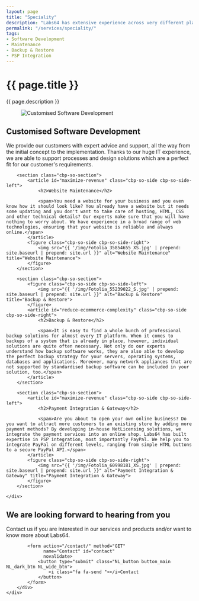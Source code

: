 ```yaml
---
layout: page
title: "Speciality"
description: "Labs64 has extensive experience across very different platforms"
permalink: "/services/speciality/"
tags:
- Software Development
- Maintenance
- Backup & Restore
- PSP Integration
---
```


<div class="row NL_banner">
    <div class="col-md-8 col-md-offset-2 NL_about">
        <h1>{{ page.title }}</h1>
        <span>{{ page.description }}</span>
    </div>
</div> 

<div class="row">
    <div id="cbp-so-scroller" class="cbp-so-scroller NL_intro">
        <section class="cbp-so-section">
            <figure class="cbp-so-side cbp-so-side-left">
                <img src="{{ '/img/Fotolia_51881060_S.jpg' | prepend: site.baseurl | prepend: site.url }}" alt="Customised Software Development" title="Customised Software Development">
            </figure>
            <article class="cbp-so-side cbp-so-side-right">
                <h2>Customised Software Development</h2>
                <span>We provide our customers with expert advice and support, all the way from the initial concept to the implementation. Thanks to our huge IT experience, we are able to support processes and design solutions which are a perfect fit for our customer's requirements.</span>
            </article>
        </section>

        <section class="cbp-so-section">
            <article id="maximize-revenue" class="cbp-so-side cbp-so-side-left">
                <h2>Website Maintenance</h2>

                <span>You need a website for your business and you even know how it should look like? You already have a website but it needs some updating and you don't want to take care of hosting, HTML, CSS and other technical details? Our experts make sure that you will have nothing to worry about. We have experience in a broad range of web technologies, ensuring that your website is reliable and always online.</span>
            </article>
            <figure class="cbp-so-side cbp-so-side-right">
                <img src="{{ '/img/Fotolia_35854655_XS.jpg' | prepend: site.baseurl | prepend: site.url }}" alt="Website Maintenance" title="Website Maintenance">
            </figure>
        </section>

        <section class="cbp-so-section">
            <figure class="cbp-so-side cbp-so-side-left">
                <img src="{{ '/img/Fotolia_55239022_S.jpg' | prepend: site.baseurl | prepend: site.url }}" alt="Backup & Restore" title="Backup & Restore">
            </figure>
            <article id="reduce-ecommerce-complexity" class="cbp-so-side cbp-so-side-right">
                <h2>Backup & Restore</h2>

                <span>It is easy to find a whole bunch of professional backup solutions for almost every IT platform. When it comes to backups of a system that is already in place, however, individual solutions are quite often necessary. Not only do our experts understand how backup software works, they are also able to develop the perfect backup strategy for your servers, operating systems, databases and applications. Moreover, many network appliances that are not supported by standardised backup software can be included in your solution, too.</span>
            </article>
        </section>

        <section class="cbp-so-section">
            <article id="maximize-revenue" class="cbp-so-side cbp-so-side-left">
                <h2>Payment Integration & Gateway</h2>

                <span>Are you about to open your own online business? Do you want to attract more customers to an existing store by adding more payment methods? By developing in-house NetLicensing solutions, we integrate the payment services into an online shop. Labs64 has built expertise in PSP integration, most importantly PayPal. We help you to integrate PayPal on different levels, ranging from simple HTML buttons to a secure PayPal API.</span>
            </article>
            <figure class="cbp-so-side cbp-so-side-right">
                <img src="{{ '/img/Fotolia_60998181_XS.jpg' | prepend: site.baseurl | prepend: site.url }}" alt="Payment Integration & Gateway" title="Payment Integration & Gateway">
            </figure>
        </section>

    </div>
</div>

<div class="row">
    <div class="col-md-12 NL_form_light NL_block">
        <div class="col-md-8 col-md-offset-2 NL_form_light_text">
            <h2>We are looking forward to hearing from you</h2>
            <span>Contact us if you are interested in our services and products and/or want to know more about Labs64.</span>

            <form action="/contact/" method="GET"
                  name="Contact" id="contact"
                  novalidate>
                <button type="submit" class="NL_button button_main NL_dark_btn NL_wide_btn">
                    <i class="fa fa-send "></i>Contact
                </button>
            </form>
        </div>
    </div>
</div>
